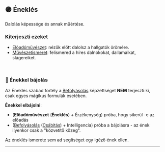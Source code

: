 ## 🟣 Éneklés

Dalolás képessége és annak műértése.

### Kiterjeszti ezeket

- [Előadóművészet](../kepzettsegek.szekunder/eloadomuveszet.md): nézők előtt dalolsz a hallgatók örömére.
- [Művészetismeret](../kepzettsegek.szekunder/muveszetismeret.md): felismered a híres dalnokokat, dallamaikat, slágereiket.

<br />

###  🔆 Énekkel bájolás

Az Éneklés szabad fortély a [Befolyásolás](../kepzettsegek.primer.altalanos/befolyasolas.md) képzettséget **NEM** terjeszti ki, csak egyes mágikus formulák esetében.

**Énekkel elbájolni**:
- (**Előadóművészet** (**Éneklés**) + Érzékenység) próba, hogy sikerül -e az előadás
- ([Befolyásolás](../kepzettsegek.primer.altalanos/befolyasolas.md) ([Csábítás](csabitas.md)) + Intelligencia) próba a bájolásra - az ének ilyenkor csak a "közvetítő közeg".

Az éneklés ismerete sem ad segítséget egy igéző ének ellen.

---
